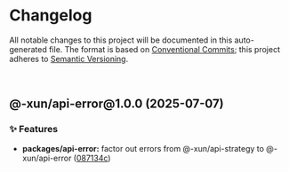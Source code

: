 # Changelog

All notable changes to this project will be documented in this auto-generated
file. The format is based on [Conventional Commits][1];
this project adheres to [Semantic Versioning][2].

<br />

## @-xun/api-error\@1.0.0 (2025-07-07)

### ✨ Features

- **packages/api-error:** factor out errors from @-xun/api-strategy to @-xun/api-error ([087134c][3])

[1]: https://conventionalcommits.org
[2]: https://semver.org
[3]: https://github.com/Xunnamius/api-utils/commit/087134cbb769945aebc80bf9efd90980b795f1dd
